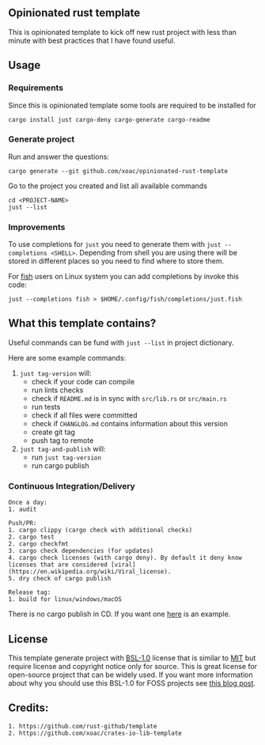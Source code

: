 ## Opinionated rust template

This is opinionated template to kick off new rust project with less than minute with best practices that I have found useful.

## Usage

### Requirements

Since this is opinionated template some tools are required to be installed for 

```shell
cargo install just cargo-deny cargo-generate cargo-readme
```

### Generate project

Run and answer the questions:
```shell
cargo generate --git github.com/xoac/opinionated-rust-template
```

Go to the project you created and list all available commands
```shell
cd <PROJECT-NAME>
just --list
```

### Improvements 

To use completions for `just` you need to generate them with `just --completions <SHELL>`. Depending from shell you are using there will be stored in different places so you need to find where to store them.

For [fish] users on Linux system you can add completions by invoke this code:
```
just --completions fish > $HOME/.config/fish/completions/just.fish
```

## What this template contains?

Useful commands can be fund with `just --list` in project dictionary.

Here are some example commands:

1. `just tag-version` will:
    - check if your code can compile
    - run lints checks
    - check if `README.md` is in sync with `src/lib.rs` or `src/main.rs`
    - run tests
    - check if all files were committed
    - check if `CHANGLOG.md` contains information about this version
    - create git tag
    - push tag to remote
2. `just tag-and-publish` will:
    - run `just tag-version`
    - run cargo publish 


### Continuous Integration/Delivery
    Once a day:
    1. audit

    Push/PR:
    1. cargo clippy (cargo check with additional checks)
    2. cargo test
    2. cargo checkfmt
    3. cargo check dependencies (for updates)
    4. cargo check licenses (with cargo deny). By default it deny know licenses that are considered [viral](https://en.wikipedia.org/wiki/Viral_license).
    5. dry check of cargo publish

    Release tag:
    1. build for linux/windows/macOS

There is no cargo publish in CD. If you want one [here](https://github.com/rust-github/template/blob/db0d14be66dcd47e34b4946111b65b74c610cf4e/template/.github/workflows/cd.yml#L106-L121) is an example.

## License

This template generate project with [BSL-1.0] license that is similar to [MIT] but require license and copyright notice only for source. This is great license for open-source project that can be widely used. If you want more information about why you should use this BSL-1.0 for FOSS projects see [this blog post](https://pdimov.github.io/blog/2020/09/06/why-use-the-boost-license/).

## Credits:

    1. https://github.com/rust-github/template
    2. https://github.com/xoac/crates-io-lib-template


[BSL-1.0]: https://choosealicense.com/licenses/bsl-1.0/
[MIT]: https://choosealicense.com/licenses/mit/
[fish]: https://fishshell.com/
